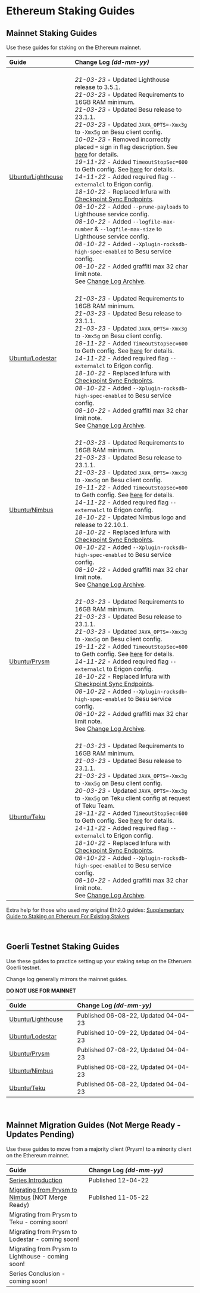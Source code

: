 
# Ethereum Staking Guides #

## Mainnet Staking Guides ##

Use these guides for staking on the Ethereum mainnet.

| Guide <img width=150/> | Change Log *(dd-mm-yy)* <img width=450/> |
| :--------- | :---------- |
| [Ubuntu/Lighthouse](https://someresat.medium.com/guide-to-staking-on-ethereum-ubuntu-lighthouse-773f5d982e03) | <br> *21-03-23* - Updated Lighthouse release to 3.5.1. <br> *21-03-23* - Updated Requirements to 16GB RAM minimum. <br> *21-03-23* - Updated Besu release to 23.1.1. <br> *21-03-23* - Updated `JAVA_OPTS=-Xmx3g` to `-Xmx5g` on Besu client config. <br> *10-02-23* - Removed incorrectly placed `=` sign in flag description. See [here](https://github.com/SomerEsat/ethereum-staking-guides/issues/8) for details. <br> *19-11-22* - Added `TimeoutStopSec=600` to Geth config. See [here](https://github.com/SomerEsat/ethereum-staking-guides/issues/6) for details. <br> *14-11-22* - Added required flag `--externalcl` to Erigon config. <br> *18-10-22* - Replaced Infura with [Checkpoint Sync Endpoints](https://eth-clients.github.io/checkpoint-sync-endpoints/). <br> *08-10-22* - Added `--prune-payloads` to Lighthouse service config. <br> *08-10-22* - Added `--logfile-max-number` & `--logfile-max-size` to Lighthouse service config. <br> *08-10-22* - Added `--Xplugin-rocksdb-high-spec-enabled` to Besu service config. <br> *08-10-22* - Added graffiti max 32 char limit note. <br> See [Change Log Archive](https://github.com/SomerEsat/ethereum-staking-guides/blob/master/ChangeLogArchive.md). |
| [Ubuntu/Lodestar](https://someresat.medium.com/guide-to-staking-on-ethereum-ubuntu-lodestar-193a2553a161) | <br> *21-03-23* - Updated Requirements to 16GB RAM minimum. <br> *21-03-23* - Updated Besu release to 23.1.1. <br> *21-03-23* - Updated `JAVA_OPTS=-Xmx3g` to `-Xmx5g` on Besu client config. <br> *19-11-22* - Added `TimeoutStopSec=600` to Geth config. See [here](https://github.com/SomerEsat/ethereum-staking-guides/issues/6) for details. <br> *14-11-22* - Added required flag `--externalcl` to Erigon config. <br> *18-10-22* - Replaced Infura with [Checkpoint Sync Endpoints](https://eth-clients.github.io/checkpoint-sync-endpoints/). <br> *08-10-22* - Added `--Xplugin-rocksdb-high-spec-enabled` to Besu service config. <br> *08-10-22* - Added graffiti max 32 char limit note. <br> See [Change Log Archive](https://github.com/SomerEsat/ethereum-staking-guides/blob/master/ChangeLogArchive.md). |
| [Ubuntu/Nimbus](https://someresat.medium.com/guide-to-staking-on-ethereum-ubuntu-nimbus-31f56657ea8f) | <br> *21-03-23* - Updated Requirements to 16GB RAM minimum. <br> *21-03-23* - Updated Besu release to 23.1.1. <br> *21-03-23* - Updated `JAVA_OPTS=-Xmx3g` to `-Xmx5g` on Besu client config. <br> *19-11-22* - Added `TimeoutStopSec=600` to Geth config. See [here](https://github.com/SomerEsat/ethereum-staking-guides/issues/6) for details. <br> *14-11-22* - Added required flag `--externalcl` to Erigon config. <br> *18-10-22* - Updated Nimbus logo and release to 22.10.1. <br> *18-10-22* - Replaced Infura with [Checkpoint Sync Endpoints](https://eth-clients.github.io/checkpoint-sync-endpoints/). <br> *08-10-22* - Added `--Xplugin-rocksdb-high-spec-enabled` to Besu service config. <br> *08-10-22* - Added graffiti max 32 char limit note. <br> See [Change Log Archive](https://github.com/SomerEsat/ethereum-staking-guides/blob/master/ChangeLogArchive.md). |
| [Ubuntu/Prysm](https://someresat.medium.com/guide-to-staking-on-ethereum-ubuntu-prysm-581fb1969460) | <br> *21-03-23* - Updated Requirements to 16GB RAM minimum. <br> *21-03-23* - Updated Besu release to 23.1.1. <br> *21-03-23* - Updated `JAVA_OPTS=-Xmx3g` to `-Xmx5g` on Besu client config. <br> *19-11-22* - Added `TimeoutStopSec=600` to Geth config. See [here](https://github.com/SomerEsat/ethereum-staking-guides/issues/6) for details. <br> *14-11-22* - Added required flag `--externalcl` to Erigon config. <br> *18-10-22* - Replaced Infura with [Checkpoint Sync Endpoints](https://eth-clients.github.io/checkpoint-sync-endpoints/). <br> *08-10-22* - Added `--Xplugin-rocksdb-high-spec-enabled` to Besu service config. <br> *08-10-22* - Added graffiti max 32 char limit note. <br> See [Change Log Archive](https://github.com/SomerEsat/ethereum-staking-guides/blob/master/ChangeLogArchive.md). |
| [Ubuntu/Teku](https://someresat.medium.com/guide-to-staking-on-ethereum-ubuntu-teku-f09ecd9ef2ee) | <br> *21-03-23* - Updated Requirements to 16GB RAM minimum. <br> *21-03-23* - Updated Besu release to 23.1.1. <br> *21-03-23* - Updated `JAVA_OPTS=-Xmx3g` to `-Xmx5g` on Besu client config. <br> *20-03-23* - Updated `JAVA_OPTS=-Xmx3g` to `-Xmx5g` on Teku client config at request of Teku Team. <br> *19-11-22* - Added `TimeoutStopSec=600` to Geth config. See [here](https://github.com/SomerEsat/ethereum-staking-guides/issues/6) for details. <br> *14-11-22* - Added required flag `--externalcl` to Erigon config. <br> *18-10-22* - Replaced Infura with [Checkpoint Sync Endpoints](https://eth-clients.github.io/checkpoint-sync-endpoints/). <br> *08-10-22* - Added `--Xplugin-rocksdb-high-spec-enabled` to Besu service config. <br> *08-10-22* - Added graffiti max 32 char limit note. <br> See [Change Log Archive](https://github.com/SomerEsat/ethereum-staking-guides/blob/master/ChangeLogArchive.md). |

Extra help for those who used my original Eth2.0 guides: [Supplementary Guide to Staking on Ethereum For Existing Stakers](https://someresat.medium.com/supplementary-guide-to-staking-on-ethereum-for-existing-stakers-57493678a460)

<br/>

## Goerli Testnet Staking Guides ##

Use these guides to practice setting up your staking setup on the Etheruem Goerli testnet.

Change log generally mirrors the mainnet guides.

**DO NOT USE FOR MAINNET**

| Guide <img width=150/> | Change Log *(dd-mm-yy)* <img width=450/> |
| :---- | :--------- |
| [Ubuntu/Lighthouse](https://someresat.medium.com/guide-to-staking-on-ethereum-ubuntu-g%C3%B6erli-lighthouse-8d0a2a811e6e) | Published 06-08-22, Updated 04-04-23 |
| [Ubuntu/Lodestar](https://someresat.medium.com/guide-to-staking-on-ethereum-ubuntu-goerli-lodestar-f3c8f77e7097) | Published 10-09-22, Updated 04-04-23 |
| [Ubuntu/Prysm](https://someresat.medium.com/guide-to-staking-on-ethereum-ubuntu-goerli-prysm-4a640794e8b5) | Published 07-08-22, Updated 04-04-23 |
| [Ubuntu/Nimbus](https://someresat.medium.com/guide-to-staking-on-ethereum-ubuntu-goerli-nimbus-3b0e2c0c6e0e) | Published 06-08-22, Updated 04-04-23 |
| [Ubuntu/Teku](https://someresat.medium.com/guide-to-staking-on-ethereum-ubuntu-g%C3%B6erli-teku-6512b26f1372) | Published 06-08-22, Updated 04-04-23 |

<br/>

## Mainnet Migration Guides (Not Merge Ready - Updates Pending) ##

Use these guides to move from a majority client (Prysm) to a minority client on the Ethereum mainnet.

| Guide <img width=150/> | Change Log *(dd-mm-yy)* <img width=450/> |
| :---- | :--------- |
| [Series Introduction](https://someresat.medium.com/ethereum-staker-migration-guides-introduction-45505079b1f0) | Published 12-04-22 |
| [Migrating from Prysm to Nimbus](https://someresat.medium.com/ethereum-staker-migration-guide-migrating-from-prysm-to-nimbus-b802a7dcb31e) (NOT Merge Ready)| Published 11-05-22 |
| Migrating from Prysm to Teku - coming soon! | |
| Migrating from Prysm to Lodestar - coming soon! | |
| Migrating from Prysm to Lighthouse - coming soon! | |
| Series Conclusion - coming soon! | |
